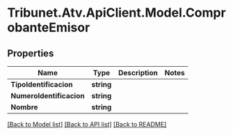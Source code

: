 # Tribunet.Atv.ApiClient.Model.ComprobanteEmisor

## Properties

Name | Type | Description | Notes
------------ | ------------- | ------------- | -------------
**TipoIdentificacion** | **string** |  | 
**NumeroIdentificacion** | **string** |  | 
**Nombre** | **string** |  | 

[[Back to Model list]](../README.md#documentation-for-models) [[Back to API list]](../README.md#documentation-for-api-endpoints) [[Back to README]](../README.md)

